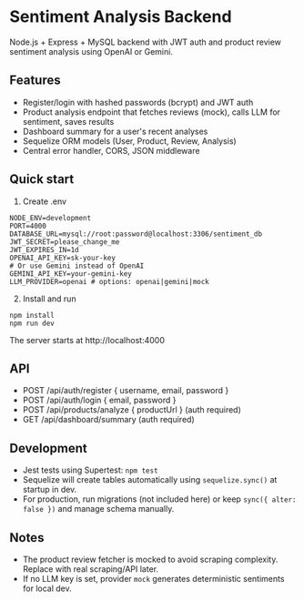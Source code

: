 # Sentiment Analysis Backend

Node.js + Express + MySQL backend with JWT auth and product review sentiment analysis using OpenAI or Gemini.

## Features
- Register/login with hashed passwords (bcrypt) and JWT auth
- Product analysis endpoint that fetches reviews (mock), calls LLM for sentiment, saves results
- Dashboard summary for a user's recent analyses
- Sequelize ORM models (User, Product, Review, Analysis)
- Central error handler, CORS, JSON middleware

## Quick start

1. Create .env
```
NODE_ENV=development
PORT=4000
DATABASE_URL=mysql://root:password@localhost:3306/sentiment_db
JWT_SECRET=please_change_me
JWT_EXPIRES_IN=1d
OPENAI_API_KEY=sk-your-key
# Or use Gemini instead of OpenAI
GEMINI_API_KEY=your-gemini-key
LLM_PROVIDER=openai # options: openai|gemini|mock
```

2. Install and run
```
npm install
npm run dev
```

The server starts at http://localhost:4000

## API
- POST /api/auth/register { username, email, password }
- POST /api/auth/login { email, password }
- POST /api/products/analyze { productUrl } (auth required)
- GET  /api/dashboard/summary (auth required)

## Development
- Jest tests using Supertest: `npm test`
- Sequelize will create tables automatically using `sequelize.sync()` at startup in dev.
- For production, run migrations (not included here) or keep `sync({ alter: false })` and manage schema manually.

## Notes
- The product review fetcher is mocked to avoid scraping complexity. Replace with real scraping/API later.
- If no LLM key is set, provider `mock` generates deterministic sentiments for local dev.
